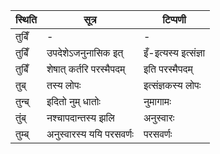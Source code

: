 | स्थिति | सूत्र | टिप्पणी |
| ----- | ------- | ------ |
| तुबिँ | - | - |
| तुबिँ | उपदेशेऽजनुनासिक इत् | इँ-इत्यस्य इत्संज्ञा |
| तुबिँ | शेषात् कर्तरि परस्मैपदम् | इति परस्मैपदम् |
| तुब् | तस्य लोपः | इत्संज्ञकस्य लोपः |
| तुन्ब् | इदितो नुम् धातोः | नुमागामः |
| तुंब् | नश्चापदान्तस्य झलि | अनुस्वारः |
| तुम्ब् | अनुस्वारस्य ययि परसवर्णः | परसवर्णः |
